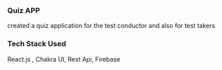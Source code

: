 ### Quiz APP
created a quiz application for the test conductor and also for test takers

### Tech Stack Used
React.js , Chakra UI, Rest Api, Firebase